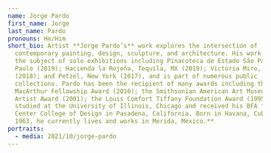 ```yaml
---
name: Jorge Pardo
first_name: Jorge
last_name: Pardo
pronouns: He/Him
short_bio: Artist **Jorge Pardo’s** work explores the intersection of
  contemporary painting, design, sculpture, and architecture. His work has been
  the subject of solo exhibitions including Pinacoteca de Estado São Paulo, São
  Paulo (2019); Hacienda la Rojeña, Tequila, MX (2019); Victoria Miro, London
  (2018); and Petzel, New York (2017), and is part of numerous public
  collections. Pardo has been the recipient of many awards including the
  MacArthur Fellowship Award (2010); the Smithsonian American Art Museum Lucelia
  Artist Award (2001); the Louis Comfort Tiffany Foundation Award (1995). Pardo
  studied at the University of Illinois, Chicago and received his BFA from Art
  Center College of Design in Pasadena, California. Born in Havana, Cuba in
  1963, he currently lives and works in Merida, Mexico.**
portraits:
  - media: 2021/10/jorge-pardo
---
```

